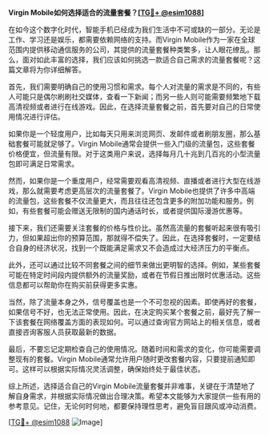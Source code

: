 **Virgin Mobile如何选择适合的流量套餐？[[TG💪+ @esim1088](https://t.me/s/esim1088)]**

在如今这个数字化时代，智能手机已经成为我们生活中不可或缺的一部分。无论是工作、学习还是娱乐，都需要依赖网络的支持。而Virgin Mobile作为一家在全球范围内提供移动通信服务的公司，其提供的流量套餐种类繁多，让人眼花缭乱。那么，面对如此丰富的选择，我们应该如何挑选一款适合自己需求的流量套餐呢？这篇文章将为你详细解答。

首先，我们需要明确自己的使用习惯和需求。每个人对流量的需求是不同的，有些人可能只是偶尔刷刷社交媒体，查看一下新闻；而另一些人则可能需要频繁地下载高清视频或者进行在线游戏。因此，在选择流量套餐之前，首先要对自己的日常使用情况进行评估。

如果你是一个轻度用户，比如每天只用来浏览网页、发邮件或者刷朋友圈，那么基础套餐可能就足够了。Virgin Mobile通常会提供一些入门级的流量包，这些套餐价格便宜，但流量有限。对于这类用户来说，选择每月几十兆到几百兆的小型流量包即可满足日常需求。

然而，如果你是一个重度用户，经常需要观看高清视频、直播或者进行大型在线游戏，那么就需要考虑更高层次的流量套餐了。Virgin Mobile也提供了许多中高端的流量包，这些套餐不仅流量更大，而且往往还包含更多的附加功能和服务。例如，有些套餐可能会赠送无限制的国内通话时长，或者提供国际漫游优惠等。

接下来，我们还需要关注套餐的价格与性价比。虽然高流量的套餐听起来很有吸引力，但如果超出你的预算范围，那就得不偿失了。因此，在选择套餐时，一定要结合自身的经济状况，找到一个既能满足需求又不会造成过大经济压力的平衡点。

此外，还可以通过比较不同套餐之间的细节来做出更明智的选择。例如，某些套餐可能在特定时间段内提供额外的流量奖励，或者在节假日推出限时优惠活动。这些信息都可以帮助你在购买前获得更多实惠。

当然，除了流量本身之外，信号覆盖也是一个不可忽视的因素。即使再好的套餐，如果信号不好，也无法正常使用。因此，在决定购买某个套餐之前，最好先了解一下该套餐在网络覆盖方面的表现如何。可以通过查询官方网站上的相关信息，或者直接咨询客服人员获取最新的数据。

最后，不要忘记定期检查自己的使用情况。随着时间和需求的变化，你可能需要调整现有的套餐。Virgin Mobile通常允许用户随时更改套餐内容，只要提前通知即可。这样可以根据实际情况灵活调整，确保始终处于最佳状态。

综上所述，选择适合自己的Virgin Mobile流量套餐并非难事，关键在于清楚地了解自身需求，并根据实际情况做出合理决策。希望本文能够为大家提供一些有用的参考意见。记住，无论何时何地，都要保持理性思考，避免盲目跟风或冲动消费。

[[TG💪+ @esim1088](https://t.me/s/esim1088) ![Image](https://i.postimg.cc/4NQfJmqS/Snipaste-2025-05-13-00-14-12.png)]